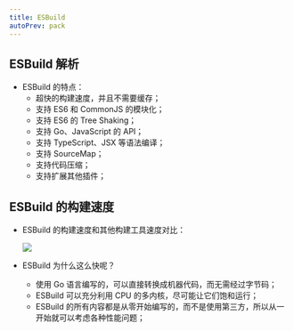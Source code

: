 ```yaml
---
title: ESBuild
autoPrev: pack
---
```


## ESBuild 解析

- ESBuild 的特点：
  - 超快的构建速度，并且不需要缓存；
  - 支持 ES6 和 CommonJS 的模块化；
  - 支持 ES6 的 Tree Shaking；
  - 支持 Go、JavaScript 的 API；
  - 支持 TypeScript、JSX 等语法编译；
  - 支持 SourceMap；
  - 支持代码压缩；
  - 支持扩展其他插件；

## ESBuild 的构建速度

- ESBuild 的构建速度和其他构建工具速度对比：

  ![](/frontEnd/Vite/11.png)

- ESBuild 为什么这么快呢？
  - 使用 Go 语言编写的，可以直接转换成机器代码，而无需经过字节码；
  - ESBuild 可以充分利用 CPU 的多内核，尽可能让它们饱和运行；
  - ESBuild 的所有内容都是从零开始编写的，而不是使用第三方，所以从一开始就可以考虑各种性能问题；
